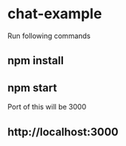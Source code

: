# chat-example

Run following commands

## npm install

## npm start

Port of this will be 3000

## http://localhost:3000
